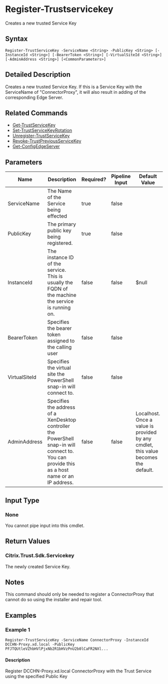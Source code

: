 ﻿
# Register-Trustservicekey
Creates a new trusted Service Key
## Syntax
```
Register-TrustServiceKey -ServiceName <String> -PublicKey <String> [-InstanceId <String>] [-BearerToken <String>] [-VirtualSiteId <String>] [-AdminAddress <String>] [<CommonParameters>]
```
## Detailed Description
Creates a new trusted Service Key. If this is a Service Key with the ServiceName of "ConnectorProxy", it will also result in adding of the corresponding Edge Server.


## Related Commands

* [Get-TrustServiceKey](./Get-TrustServiceKey/)
* [Set-TrustServiceKeyRotation](./Set-TrustServiceKeyRotation/)
* [Unregister-TrustServiceKey](./Unregister-TrustServiceKey/)
* [Revoke-TrustPreviousServiceKey](./Revoke-TrustPreviousServiceKey/)
* [Get-ConfigEdgeServer](./Get-ConfigEdgeServer/)
## Parameters
| Name   | Description | Required? | Pipeline Input | Default Value |
| --- | --- | --- | --- | --- |
| ServiceName | The Name of the Service being effected | true | false |  |
| PublicKey | The primary public key being registered. | true | false |  |
| InstanceId | The instance ID of the service.  This is usually the FQDN of the machine the service is running on. | false | false | \$null |
| BearerToken | Specifies the bearer token assigned to the calling user | false | false |  |
| VirtualSiteId | Specifies the virtual site the PowerShell snap-in will connect to. | false | false |  |
| AdminAddress | Specifies the address of a XenDesktop controller the PowerShell snap-in will connect to. You can provide this as a host name or an IP address. | false | false | Localhost. Once a value is provided by any cmdlet, this value becomes the default. |

## Input Type

### None
You cannot pipe input into this cmdlet.
## Return Values

### Citrix.Trust.Sdk.Servicekey
The newly created Service Key.
## Notes
This command should only be needed to register a ConnectorProxy that cannot do so using the installer and repair tool.
## Examples

### Example 1
```
Register-TrustServiceKey -ServiceName ConnectorProxy -InstanceId DCCHN-Proxy.xd.local -PublicKey PFJTQUtleVZhbHVlPjxNb2R1bHVzPnU2b0lCaFR2NXl...
```
#### Description
Register DCCHN-Proxy.xd.local ConnectorProxy with the Trust Service using the specified Public Key
